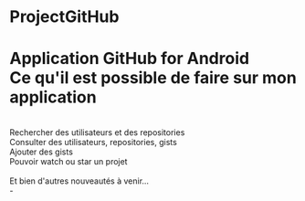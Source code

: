 # ProjectGitHub
Application GitHub for Android
<br/>
Ce qu'il est possible de faire sur mon application
==
<br/>
Rechercher des utilisateurs et des repositories
<br/>
Consulter des utilisateurs, repositories, gists
<br/>
Ajouter des gists
<br/>
Pouvoir watch ou star un projet
<br/>
<br/>
Et bien d'autres nouveautés à venir...
<br/>
-
<br/>
